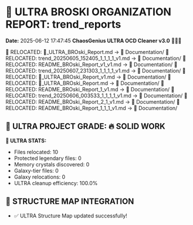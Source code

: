 # 🌌 ULTRA BROSKI ORGANIZATION REPORT: trend_reports
**Date:** 2025-06-12 17:47:45
**ChaosGenius ULTRA OCD Cleaner v3.0** 🧠💜🌌

📁 RELOCATED: 🌌_ULTRA_BROski_Report.md → 📝 Documentation/
📁 RELOCATED: trend_20250605_152405_1_1_1_1_v1.md → 📝 Documentation/
📁 RELOCATED: README_BROski_Report_v1_v1.md → 📝 Documentation/
📁 RELOCATED: trend_20250607_231303_1_1_1_1_v1.md → 📝 Documentation/
📁 RELOCATED: 🌌_ULTRA_BROski_Report_v1.md → 📝 Documentation/
📁 RELOCATED: 🌌_ULTRA_BROski_Report.md → 📝 Documentation/
📁 RELOCATED: README_BROski_Report_1_v1.md → 📝 Documentation/
📁 RELOCATED: trend_20250606_003533_1_1_1_1_v1.md → 📝 Documentation/
📁 RELOCATED: README_BROski_Report_2_1_v1.md → 📝 Documentation/
📁 RELOCATED: README_BROski_Report_1_1_1_v1.md → 📝 Documentation/

## 🌌 ULTRA PROJECT GRADE: 🔥 SOLID WORK
**🧠 ULTRA STATS:**
- Files relocated: 10
- Protected legendary files: 0
- Memory crystals discovered: 0
- Galaxy-tier files: 0
- Galaxy relocations: 0
- ULTRA cleanup efficiency: 100.0%

## 🔄 STRUCTURE MAP INTEGRATION
- ✅ ULTRA Structure Map updated successfully!